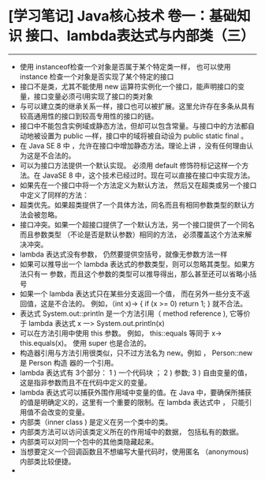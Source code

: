﻿# [学习笔记] Java核心技术 卷一：基础知识 接口、lambda表达式与内部类（三）

---

 - 使用 instanceof检查一个对象是否属于某个特定类一样， 也可以使用 instance 检查一个对象是否实现了某个特定的接口
 - 接口不是类，尤其不能使用 new 运算符实例化一个接口，能声明接口的变量，接口变量必须弓I用实现了接口的类对象
 - 与可以建立类的继承关系一样，接口也可以被扩展。这里允许存在多条从具有较高通用性的接口到较高专用性的接口的链。
 - 接口中不能包含实例域或静态方法，但却可以包含常量。与接口中的方法都自动地被设置为 public —样，接口中的域将被自动设为 public static final 。
 - 在 Java SE 8 中 ，允许在接口中增加静态方法。理论上讲 ，没有任何理由认为这是不合法的。
 - 可以为接口方法提供一个默认实现。 必须用 default 修饰符标记这样一个方法。在 JavaSE 8 中，这个技术已经过时。现在可以直接在接口中实现方法。
 - 如果先在一个接口中将一个方法定义为默认方法， 然后又在超类或另一个接口中定义了同样的方法：
 - 超类优先。如果超类提供了一个具体方法，同名而且有相同参数类型的默认方法会被忽略。
 - 接口冲突。如果一个超接口提供了一个默认方法，另一个接口提供了一个同名而且参数类型 （不论是否是默认参数）相同的方法， 必须覆盖这个方法来解决冲突。
 -  lambda 表达式没有参数， 仍然要提供空括号，就像无参数方法一样 
 -  如果可以推导出一个 lambda 表达式的参数类型，则可以忽略其类型。如果方法只有一 参数，而且这个参数的类型可以推导得出，那么甚至还可以省略小括号
 -  如果一个 lambda 表达式只在某些分支返回一个值， 而在另外一些分支不返回值，这是不合法的。 例如，（int x)-> { if (x >= 0) return 1; } 就不合法。
 -  表达式 System.out::println 是一个方法引用（ method reference ), 它等价于 lambda 表达式
x 一> System.out.println(x)  
 - 可以在方法引用中使用 this 参数。 例如， this::equals 等同于 x-> this.equals(x)。 使用 super 也是合法的。
 - 构造器引用与方法引用很类似，只不过方法名为 new。例如 ， Person::new 是 Person 构造
器的一个引用。
 - lambda 表达式有 3个部分：
1 ) 一个代码块 ；
2 ) 参数;
3 ) 自由变量的值，这是指非参数而且不在代码中定义的变量。
 -  lambda 表达式可以捕获外围作用域中变量的值。在 Java 中，要确保所捕获的值是明确定义的，这里有一个重要的限制。在 lambda 表达式中 ， 只能引用值不会改变的变量。
 -  内部类（inner class ) 是定义在另一个类中的类。
  -  内部类方法可以访问该类定义所在的作用域中的数据， 包括私有的数据。
  - 内部类可以对同一个包中的其他类隐藏起来。
  - 当想要定义一个回调函数且不想编写大量代码时，使用匿名 （anonymous) 内部类比较便捷。
 - 

